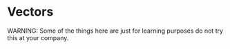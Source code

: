 # Vectors

WARNING: Some of the things here are just for learning purposes do not try this at your company.

